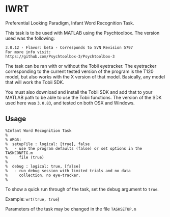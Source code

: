 # IWRT

Preferential Looking Paradigm, Infant Word Recognition Task.

This task is to be used with MATLAB using the Psychtoolbox. The version used was the following:

```
3.0.12 - Flavor: beta - Corresponds to SVN Revision 5797
For more info visit:
https://github.com/Psychtoolbox-3/Psychtoolbox-3
```

The task can be ran with or without the Tobii eyetracker. The eyetracker corresponding to the current tested version of the program is the T120 model, but also works with the X version of that model. Basically, any model that will work the Tobii SDK.

You must also download and install the Tobii SDK and add that to your MATLAB path to be able to use the Tobii functions. The version of the SDK used here was `3.0.83`, and tested on both OSX and Windows.

## Usage

```
%Infant Word Recognition Task
%
% ARGS:
%  setupFile : logical: [true], false
%   - use the program defaults (false) or set options in the TASKCONFIG.m
%     file (true)
%
%  debug : logical: true, [false]
%   - run debug session with limited trials and no data
%     collection, no eye-tracker.
%
```

To show a quick run through of the task, set the debug argument to `true`.

Example: `wrt(true, true`)

Parameters of the task may be changed in the file `TASKSETUP.m`



